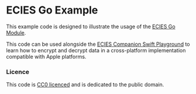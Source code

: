 # ECIES Go Example

This example code is designed to illustrate the usage of the [ECIES Go Module](https://github.com/jedda/ecies).

This code can be used alongside the [ECIES Companion Swift Playground](https://github.com/jedda/ecies-swift-playground) to learn how to encrypt and decrypt data in a cross-platform implementation compatible with Apple platforms.

### Licence

This code is [CC0 licenced](https://creativecommons.org/publicdomain/zero/1.0/) and is dedicated to the public domain.
